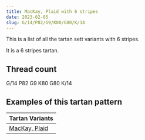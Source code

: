 ```yaml
---
title: MacKay, Plaid with 6 stripes
date: 2023-02-05
slug: G/14/P82/G9/K80/G80/K/14
---
```

This is a list of all the tartan sett variants with 6 stripes.

It is a 6 stripes tartan.


## Thread count
G/14 P82 G9 K80 G80 K/14

## Examples of this tartan pattern

| Tartan Variants |
|---------------|
| [MacKay, Plaid](/variants/g/14/p82/g9/k80/g80/k/14-g008000-k000000-p800080)||
